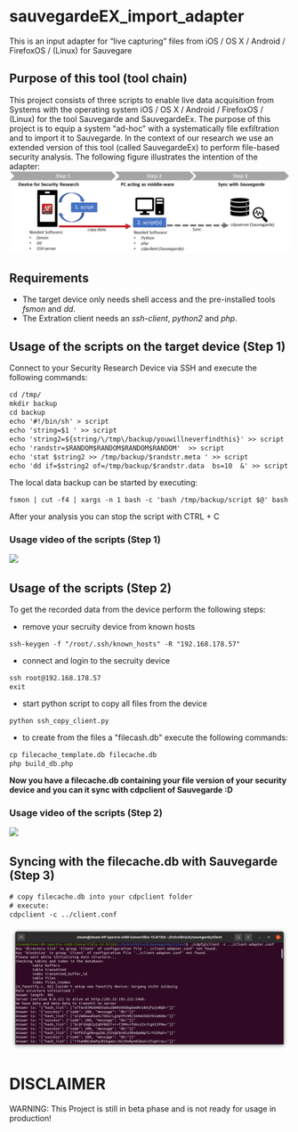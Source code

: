 # sauvegardeEX_import_adapter
This is an input adapter for “live capturing” files from iOS / OS X / Android / FirefoxOS / (Linux) for Sauvegare 

## Purpose of this tool (tool chain)
This project consists of three scripts to enable live data acquisition from Systems with the operating system iOS / OS X / Android / FirefoxOS / (Linux) for the tool Sauvegarde and SauvegardeEx. The purpose of this project is to equip a system “ad-hoc” with a systematically file exfiltration and to import it to Sauvegarde. In the context of our research we use an extended version of this tool (called SauvegardeEx) to perform file-based security analysis. The following figure illustrates the intention of the adapter:
![](sauvegarde_adapter.png)


## Requirements
- The target device only needs shell access and the pre-installed tools _fsmon_ and _dd_.
- The Extration client needs an _ssh-client_, _python2_ and _php_.


## Usage of the scripts on the target device (Step 1)
Connect to your Security Research Device via SSH and execute the following commands:
```
cd /tmp/
mkdir backup
cd backup
echo '#!/bin/sh' > script
echo 'string=$1 ' >> script
echo 'string2=${string/\/tmp\/backup/youwillneverfindthis}' >> script
echo 'randstr=$RANDOM$RANDOM$RANDOM$RANDOM'  >> script
echo 'stat $string2 >> /tmp/backup/$randstr.meta ' >> script
echo 'dd if=$string2 of=/tmp/backup/$randstr.data  bs=10  &' >> script
```

The local data backup can be started by executing:
```
fsmon | cut -f4 | xargs -n 1 bash -c 'bash /tmp/backup/script $@' bash
```

After your analysis you can stop the script with CTRL + C

### Usage video of the scripts (Step 1)
![](vid1.gif)



## Usage of the scripts (Step 2)
To get the recorded data from the device perform the following steps:

- remove your secruity device from known hosts
```
ssh-keygen -f "/root/.ssh/known_hosts" -R "192.168.178.57"
```

- connect and login to the secruity device
```
ssh root@192.168.178.57
exit
```

- start python script to copy all files from the device
```
python ssh_copy_client.py
```

- to create from the files a "filecash.db" execute the following commands:
```
cp filecache_template.db filecache.db
php build_db.php
```

**Now you have a filecache.db containing your file version of your security device and you can it sync with cdpclient of Sauvegarde :D**


### Usage video of the scripts (Step 2)
![](vid2.gif)



## Syncing with the filecache.db with Sauvegarde (Step 3)
```
# copy filecache.db into your cdpclient folder
# execute:
cdpclient -c ../client.conf
```
![](sauvegarde_sync.png)



# DISCLAIMER
WARNING: This Project is still in beta phase and is not ready for usage in production!
